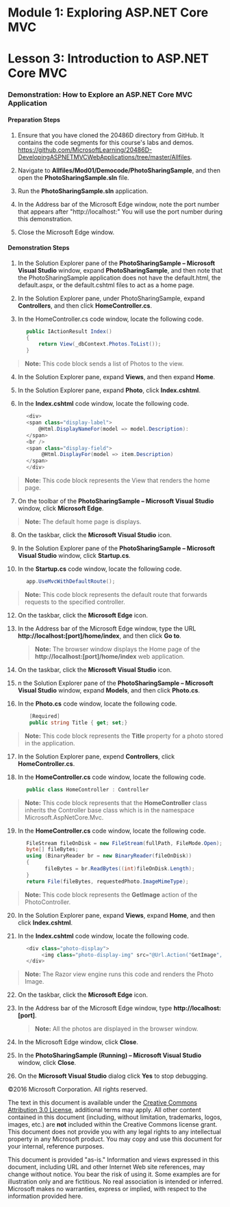﻿# Module 1: Exploring ASP.NET Core MVC

# Lesson 3: Introduction to ASP.NET Core MVC 

### Demonstration: How to Explore an ASP.NET Core MVC Application

#### Preparation Steps 

1. Ensure that you have cloned the 20486D directory from GitHub. It contains the code segments for this course's labs and demos. https://github.com/MicrosoftLearning/20486D-DevelopingASPNETMVCWebApplications/tree/master/Allfiles.

2. Navigate to **Allfiles/Mod01/Democode/PhotoSharingSample**, and then open the **PhotoSharingSample.sln** file.

3. Run the **PhotoSharingSample.sln** application.

4. In the Address bar of the Microsoft Edge window, note the port number that appears after "http://localhost:" You will use the port number during this demonstration.

5. Close the Microsoft Edge window.

#### Demonstration Steps

1. In the Solution Explorer pane of the **PhotoSharingSample – Microsoft Visual Studio** window, expand **PhotoSharingSample**, and then note that the PhotoSharingSample application does not have the default.html, the default.aspx, or the default.cshtml files to act as a home page.

2. In the Solution Explorer pane, under PhotoSharingSample, expand **Controllers**, and then click **HomeController.cs**.

3. In the HomeController.cs code window, locate the following code.

  ```cs
        public IActionResult Index()
        {
            return View(_dbContext.Photos.ToList());
        }
```
>**Note:** This code block sends a list of Photos to the view. 

4. In the Solution Explorer pane, expand **Views**, and then expand **Home**.

5. In the Solution Explorer pane, expand **Photo**, click **Index.cshtml**.

6. In the **Index.cshtml** code window, locate the following code.

  ```cs
        <div>
        <span class="display-label">
            @Html.DisplayNameFor(model => model.Description):
        </span>
        <br />
        <span class="display-field">
             @Html.DisplayFor(model => item.Description)
        </span>
        </div>
```
>**Note:** This code block represents the View that renders the home page.

7. On the toolbar of the **PhotoSharingSample – Microsoft Visual Studio** window, click **Microsoft Edge**.

>**Note:** The default home page is displays.

8. On the taskbar, click the **Microsoft Visual Studio** icon.

9. In the Solution Explorer pane of the **PhotoSharingSample – Microsoft Visual Studio** window,  click **Startup.cs**.

11. In the **Startup.cs** code window, locate the following code.

  ```cs
        app.UseMvcWithDefaultRoute();
```

>**Note:** This code block represents the default route that forwards requests to the specified controller.

12. On the taskbar, click the **Microsoft Edge** icon.

13. In the Address bar of the Microsoft Edge window, type the URL **http://localhost:[port]/home/index**, and then click **Go to**.

    >**Note:** The browser window displays the Home page of the **http://localhost:[port]/home/index** web application.

14. On the taskbar, click the **Microsoft Visual Studio** icon.

15. n the Solution Explorer pane of the **PhotoSharingSample – Microsoft Visual Studio** window, expand **Models**, and then click **Photo.cs**.

16. In the **Photo.cs** code window, locate the following code.
 ```cs
        [Required]
        public string Title { get; set;}
```
   >**Note:** This code block represents the **Title** property for a photo stored in the application.

17. In the Solution Explorer pane, expend **Controllers**, click **HomeController.cs**.

18. In the **HomeController.cs** code window, locate the following code.

  ```cs
        public class HomeController : Controller
```
   >**Note:** This code block represents that the **HomeController** class inherits the Controller  base  class which is in the namespace Microsoft.AspNetCore.Mvc.

19. In the **HomeController.cs** code window, locate the following code.

  ```cs
        FileStream fileOnDisk = new FileStream(fullPath, FileMode.Open);
        byte[] fileBytes;
        using (BinaryReader br = new BinaryReader(fileOnDisk))
        {
              fileBytes = br.ReadBytes((int)fileOnDisk.Length);
        }
        return File(fileBytes, requestedPhoto.ImageMimeType);
```
   >**Note:** This code block represents the **GetImage** action of the PhotoController.

20. In the Solution Explorer pane, expand **Views**, expand **Home**, and then click **Index.cshtml**.

21. In the **Index.cshtml** code window, locate the following code.

  ```cs
        <div class="photo-display">
             <img class="photo-display-img" src="@Url.Action("GetImage", "Home", new { PhotoId = item.PhotoID })" />
        </div>
```
>**Note:**  The Razor view engine runs this code and renders the Photo Image.

22. On the taskbar, click the **Microsoft Edge** icon.

23. In the Address bar of the Microsoft Edge window, type **http://localhost:[port]**.

    >**Note:** All the photos are displayed in the browser window. 

24. In the Microsoft Edge window, click **Close**.

25. In the **PhotoSharingSample (Running) – Microsoft Visual Studio** window, click **Close**.

26. On the **Microsoft Visual Studio** dialog click **Yes** to stop debugging.

©2016 Microsoft Corporation. All rights reserved.

The text in this document is available under the  [Creative Commons Attribution 3.0 License](https://creativecommons.org/licenses/by/3.0/legalcode), additional terms may apply. All other content contained in this document (including, without limitation, trademarks, logos, images, etc.) are  **not**  included within the Creative Commons license grant. This document does not provide you with any legal rights to any intellectual property in any Microsoft product. You may copy and use this document for your internal, reference purposes.

This document is provided &quot;as-is.&quot; Information and views expressed in this document, including URL and other Internet Web site references, may change without notice. You bear the risk of using it. Some examples are for illustration only and are fictitious. No real association is intended or inferred. Microsoft makes no warranties, express or implied, with respect to the information provided here.

